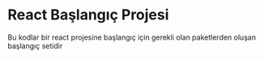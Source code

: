 # React Başlangıç Projesi

Bu kodlar bir react projesine başlangıç için gerekli olan paketlerden oluşan başlangıç setidir
